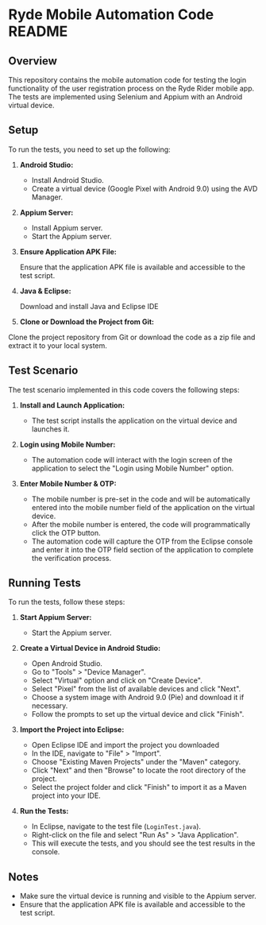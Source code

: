 # Ryde Mobile Automation Code README

## Overview
This repository contains the mobile automation code for testing the login functionality of the user registration process on the Ryde Rider mobile app. The tests are implemented using Selenium and Appium with an Android virtual device.

## Setup
To run the tests, you need to set up the following:

1. **Android Studio:**
   - Install Android Studio.
   - Create a virtual device (Google Pixel with Android 9.0) using the AVD Manager.

2. **Appium Server:**
   - Install Appium server.
   - Start the Appium server.
 
3. **Ensure Application APK File:**

   Ensure that the application APK file is available and accessible to the test script.

4. **Java & Eclipse:**

   Download and install Java and Eclipse IDE

5. **Clone or Download the Project from Git:**

Clone the project repository from Git or download the code as a zip file and extract it to your local system.

## Test Scenario
The test scenario implemented in this code covers the following steps:

1. **Install and Launch Application:**
   - The test script installs the application on the virtual device and launches it.

2. **Login using Mobile Number:**
   -  The automation code will interact with the login screen of the application to select the "Login using Mobile Number" option.
  

3. **Enter Mobile Number & OTP:**
   - The mobile number is pre-set in the code and will be automatically entered into the mobile number field of the application on the virtual device.
   - After the mobile number is entered, the code will programmatically click the OTP button.
   - The automation code will capture the OTP from the Eclipse console and enter it into the OTP field section of the application to complete the verification process.

## Running Tests
To run the tests, follow these steps:

1. **Start Appium Server:**
   - Start the Appium server.

2. **Create a Virtual Device in Android Studio:**
   - Open Android Studio.
   - Go to "Tools" > "Device Manager".
   - Select "Virtual" option and click on "Create Device".
   - Select "Pixel" from the list of available devices and click "Next".
   - Choose a system image with Android 9.0 (Pie) and download it if necessary.
   - Follow the prompts to set up the virtual device and click "Finish".

3. **Import the Project into Eclipse:**
   - Open Eclipse IDE and import the project you downloaded
    - In the IDE, navigate to "File" > "Import".
    - Choose "Existing Maven Projects" under the "Maven" category.
    - Click "Next" and then "Browse" to locate the root directory of the project.
    - Select the project folder and click "Finish" to import it as a Maven project into your IDE.
   

4. **Run the Tests:**
   - In Eclipse, navigate to the test file (`LoginTest.java`).
   - Right-click on the file and select "Run As" > "Java Application".
   - This will execute the tests, and you should see the test results in the console.


## Notes
- Make sure the virtual device is running and visible to the Appium server.
- Ensure that the application APK file is available and accessible to the test script.
